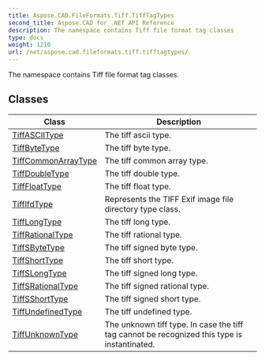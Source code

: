 ```yaml
---
title: Aspose.CAD.FileFormats.Tiff.TiffTagTypes
second_title: Aspose.CAD for .NET API Reference
description: The namespace contains Tiff file format tag classes
type: docs
weight: 1210
url: /net/aspose.cad.fileformats.tiff.tifftagtypes/
---
```

The namespace contains Tiff file format tag classes.

## Classes

| Class | Description |
| --- | --- |
| [TiffASCIIType](./tiffasciitype/) | The tiff ascii type. |
| [TiffByteType](./tiffbytetype/) | The tiff byte type. |
| [TiffCommonArrayType](./tiffcommonarraytype/) | The tiff common array type. |
| [TiffDoubleType](./tiffdoubletype/) | The tiff double type. |
| [TiffFloatType](./tifffloattype/) | The tiff float type. |
| [TiffIfdType](./tiffifdtype/) | Represents the TIFF Exif image file directory type class. |
| [TiffLongType](./tifflongtype/) | The tiff long type. |
| [TiffRationalType](./tiffrationaltype/) | The tiff rational type. |
| [TiffSByteType](./tiffsbytetype/) | The tiff signed byte type. |
| [TiffShortType](./tiffshorttype/) | The tiff short type. |
| [TiffSLongType](./tiffslongtype/) | The tiff signed long type. |
| [TiffSRationalType](./tiffsrationaltype/) | The tiff signed rational type. |
| [TiffSShortType](./tiffsshorttype/) | The tiff signed short type. |
| [TiffUndefinedType](./tiffundefinedtype/) | The tiff undefined type. |
| [TiffUnknownType](./tiffunknowntype/) | The unknown tiff type. In case the tiff tag cannot be recognized this type is instantinated. |


